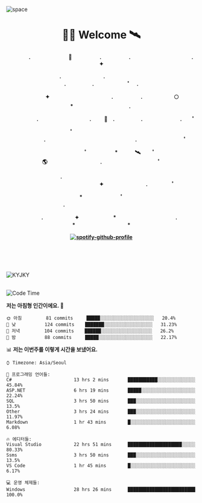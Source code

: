 ![space](https://user-images.githubusercontent.com/93513959/153272999-db6423b1-a80f-4b72-bf4c-7be2c9d6d328.png)



<h1 align="center">👨‍🚀 Welcome  🛰︎</h1>
<h4 align='center'>
<p align="center">　　　　.　　　　　　  　🌠　　　   　. 　　　　　.　　　　　　　　　　　  . 　　　 　       ✦     </p>
<p align="center">.　　　　　　　　.　　  　　　　  　 　　　　　　　　　　　.　　　　　.　　　　   　 ﾟ             　.        </p>
<p align="center">　　　　✦　　　　　  　　　　    　. 　　　　　.　　　　　　🌕　*　　　　　　　　　　  . 　　　 　            </p>
<p align="center">　　  　         　　. 　　　　   　 　　　.     　   　🚀　.　　　　　.　　　   　　　 .             　 ﾟ   </p>
<p align="center">　　ﾟ　　　　　　　　  　　　　   　 　　　　.　　　　　　　　　　　　　　　　　.   　　　            　  　　　ﾟ</p>
<p align="center"> 　　　　　　　ﾟ　　　 　　*　　   🛰︎　 　ﾟ　　　　🌎　　　　　　　　　　.　　　　　　　   　　  ﾟ          　   </p>
<p align="center">.　　　　　　　　　　  　　　　   　 　　　　　　　　　　　　 ✦　　　　　　　　.　   　　             ﾟ　  　　   </p>
<p align="center">　　　*　　　　　　  　ﾟ　　   　 　　　　.　　　　　　　　　　　　　　　　   　　            　  　　            </p>
<p align="center">　　　.　　　　　　✦  　　　　　   *　 　　　　　　　　　　.　　　　　　　*　　　　　   　              　  　*　  </p>

[![spotify-github-profile](https://spotify-github-profile.vercel.app/api/view?uid=316vepr7x7ia45xvcuqyysvtmpfe&cover_image=true&theme=novatorem&bar_color=37bac3&bar_color_cover=false)](https://spotify-github-profile.vercel.app/api/view?uid=316vepr7x7ia45xvcuqyysvtmpfe&redirect=true)

</h4>

<br>
<br>
<br>

<p align="left"><img src="https://github-readme-stats.vercel.app/api/top-langs?username=KYJKY&show_icons=true&locale=en&layout=compact&theme=radical" alt="KYJKY" />
<!--<img src="https://github-readme-stats.vercel.app/api?username=KYJKY&show_icons=true&locale=en&theme=radical" alt="KYJKY" />--> <br><br></p>

<!--START_SECTION:waka-->
![Code Time](http://img.shields.io/badge/Code%20Time-620%20hrs%209%20mins-blue)

**저는 아침형 인간이에요. 🐤** 

```text
🌞 아침         81 commits     █████░░░░░░░░░░░░░░░░░░░░   20.4% 
🌆 낮　         124 commits    ███████░░░░░░░░░░░░░░░░░░   31.23% 
🌃 저녁         104 commits    ██████░░░░░░░░░░░░░░░░░░░   26.2% 
🌙 밤　         88 commits     █████░░░░░░░░░░░░░░░░░░░░   22.17%

```


📊 **저는 이번주를 이렇게 시간을 보냈어요.** 

```text
⌚︎ Timezone: Asia/Seoul

💬 프로그래밍 언어들: 
C#                       13 hrs 2 mins       ███████████░░░░░░░░░░░░░░   45.84% 
ASP.NET                  6 hrs 19 mins       █████░░░░░░░░░░░░░░░░░░░░   22.24% 
SQL                      3 hrs 50 mins       ███░░░░░░░░░░░░░░░░░░░░░░   13.5% 
Other                    3 hrs 24 mins       ███░░░░░░░░░░░░░░░░░░░░░░   11.97% 
Markdown                 1 hr 43 mins        █░░░░░░░░░░░░░░░░░░░░░░░░   6.08%

🔥 에디터들: 
Visual Studio            22 hrs 51 mins      ████████████████████░░░░░   80.33% 
Ssms                     3 hrs 50 mins       ███░░░░░░░░░░░░░░░░░░░░░░   13.5% 
VS Code                  1 hr 45 mins        █░░░░░░░░░░░░░░░░░░░░░░░░   6.17%

💻 운영 체제들: 
Windows                  28 hrs 26 mins      █████████████████████████   100.0%

```


<!--END_SECTION:waka-->
